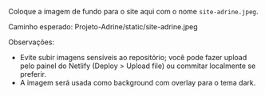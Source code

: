 Coloque a imagem de fundo para o site aqui com o nome `site-adrine.jpeg`.

Caminho esperado: Projeto-Adrine/static/site-adrine.jpeg

Observações:
- Evite subir imagens sensíveis ao repositório; você pode fazer upload pelo painel do Netlify (Deploy > Upload file) ou commitar localmente se preferir.
- A imagem será usada como background com overlay para o tema dark.
